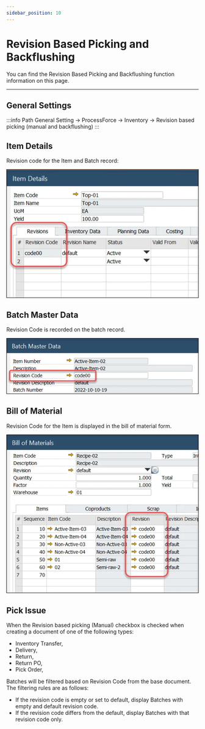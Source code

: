 ```yaml
---
sidebar_position: 10
---
```


# Revision Based Picking and Backflushing

You can find the Revision Based Picking and Backflushing function information on this page.

---

## General Settings

:::info Path
    General Setting → ProcessForce → Inventory → Revision based picking (manual and backflushing)
:::

## Item Details

Revision code for the Item and Batch record:

![Item Details](./media/revision-based-picking/item-details-revision.webp)

## Batch Master Data

Revision Code is recorded on the batch record.

![Batch Master Data](./media/revision-based-picking/batch-master-data-revision.webp)

## Bill of Material

Revision Code for the Item is displayed in the bill of material form.

![Bill of Materials](./media/revision-based-picking/bill-of-materials-revision.webp)

## Pick Issue

When the Revision based picking (Manual) checkbox is checked when creating a document of one of the following types:

- Inventory Transfer,
- Delivery,
- Return,
- Return PO,
- Pick Order,

Batches will be filtered based on Revision Code from the base document.
The filtering rules are as follows:

- If the revision code is empty or set to default, display Batches with empty and default revision code.
- If the revision code differs from the default, display Batches with that revision code only.
